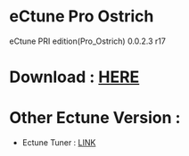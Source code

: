 # eCtune Pro Ostrich

eCtune PRI edition(Pro_Ostrich) 0.0.2.3 r17

# Download : [HERE][]


# Other Ectune Version :

- Ectune Tuner : [LINK][]

[HERE]: <https://github.com/bouletmarc/eCtune_Pro_Ostrich/archive/master.zip>
[LINK]: <https://github.com/bouletmarc/eCtune_Tuner>
